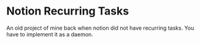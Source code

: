 # Notion Recurring Tasks
An old project of mine back when notion did not have recurring tasks. You have to implement it as a daemon.
